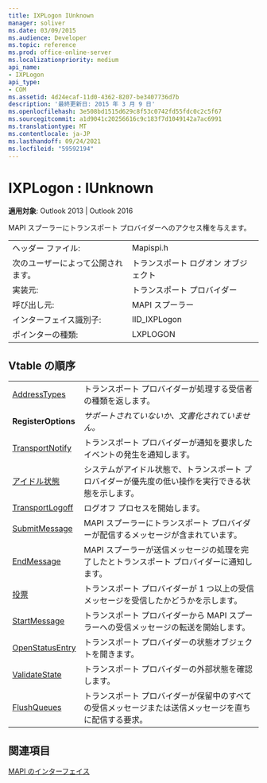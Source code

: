 ```yaml
---
title: IXPLogon IUnknown
manager: soliver
ms.date: 03/09/2015
ms.audience: Developer
ms.topic: reference
ms.prod: office-online-server
ms.localizationpriority: medium
api_name:
- IXPLogon
api_type:
- COM
ms.assetid: 4d24ecaf-11d0-4362-8207-be3407736d7b
description: '最終更新日: 2015 年 3 月 9 日'
ms.openlocfilehash: 3e508bd1515d629c8f53c0742fd55fdc0c2c5f67
ms.sourcegitcommit: a1d9041c20256616c9c183f7d1049142a7ac6991
ms.translationtype: MT
ms.contentlocale: ja-JP
ms.lasthandoff: 09/24/2021
ms.locfileid: "59592194"
---
```

# <a name="ixplogon--iunknown"></a>IXPLogon : IUnknown

  
  
**適用対象**: Outlook 2013 | Outlook 2016 
  
MAPI スプーラーにトランスポート プロバイダーへのアクセス権を与えます。 
  
|||
|:-----|:-----|
|ヘッダー ファイル:  <br/> |Mapispi.h  <br/> |
|次のユーザーによって公開されます。  <br/> |トランスポート ログオン オブジェクト  <br/> |
|実装元:  <br/> |トランスポート プロバイダー  <br/> |
|呼び出し元:  <br/> |MAPI スプーラー  <br/> |
|インターフェイス識別子:  <br/> |IID_IXPLogon  <br/> |
|ポインターの種類:  <br/> |LXPLOGON  <br/> |
   
## <a name="vtable-order"></a>Vtable の順序

|||
|:-----|:-----|
|[AddressTypes](ixplogon-addresstypes.md) <br/> |トランスポート プロバイダーが処理する受信者の種類を返します。  <br/> |
|**RegisterOptions** <br/> | *サポートされていないか、文書化されていません。*  <br/> |
|[TransportNotify](ixplogon-transportnotify.md) <br/> |トランスポート プロバイダーが通知を要求したイベントの発生を通知します。  <br/> |
|[アイドル状態](ixplogon-idle.md) <br/> |システムがアイドル状態で、トランスポート プロバイダーが優先度の低い操作を実行できる状態を示します。  <br/> |
|[TransportLogoff](ixplogon-transportlogoff.md) <br/> |ログオフ プロセスを開始します。  <br/> |
|[SubmitMessage](ixplogon-submitmessage.md) <br/> |MAPI スプーラーにトランスポート プロバイダーが配信するメッセージが含まれています。  <br/> |
|[EndMessage](ixplogon-endmessage.md) <br/> |MAPI スプーラーが送信メッセージの処理を完了したとトランスポート プロバイダーに通知します。  <br/> |
|[投票](ixplogon-poll.md) <br/> |トランスポート プロバイダーが 1 つ以上の受信メッセージを受信したかどうかを示します。  <br/> |
|[StartMessage](ixplogon-startmessage.md) <br/> |トランスポート プロバイダーから MAPI スプーラーへの受信メッセージの転送を開始します。  <br/> |
|[OpenStatusEntry](ixplogon-openstatusentry.md) <br/> |トランスポート プロバイダーの状態オブジェクトを開きます。  <br/> |
|[ValidateState](ixplogon-validatestate.md) <br/> |トランスポート プロバイダーの外部状態を確認します。  <br/> |
|[FlushQueues](ixplogon-flushqueues.md) <br/> |トランスポート プロバイダーが保留中のすべての受信メッセージまたは送信メッセージを直ちに配信する要求。  <br/> |
   
## <a name="see-also"></a>関連項目



[MAPI のインターフェイス](mapi-interfaces.md)

